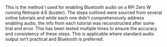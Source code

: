 This is the method I used for enabling Bluetooth audio on a RPi Zero W running Retropie 4.6 (buster). The steps outlined were sourced from several online tutorials and while each one didn’t comprehensively address enabling audio, the info from each tutorial was reconstructed after some trial and error. This has been tested multiple times to ensure the accuracy and consistency of these steps. This is applicable where standard audio output isn’t practical and Bluetooth is preferred.
